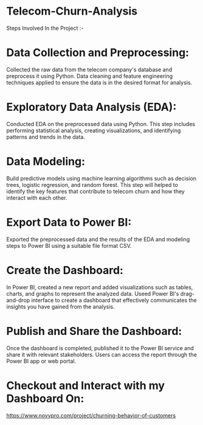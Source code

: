 # Telecom-Churn-Analysis
Steps Involved In the Project :-

# Data Collection and Preprocessing: 
Collected the raw data from the telecom company's database and preprocess it using Python. Data cleaning and feature engineering techniques applied to ensure the data is in the desired format for analysis.

# Exploratory Data Analysis (EDA): 
Conducted EDA on the preprocessed data using Python. This step includes performing statistical analysis, creating visualizations, and identifying patterns and trends in the data.

# Data Modeling: 
Build predictive models using machine learning algorithms such as decision trees, logistic regression, and random forest. This step will helped to identify the key features that contribute to telecom churn and how they interact with each other.

# Export Data to Power BI: 
Exported the preprocessed data and the results of the EDA and modeling steps to Power BI using a suitable file format CSV.

# Create the Dashboard: 
In Power BI, created a new report and added visualizations such as tables, charts, and graphs to represent the analyzed data. Useed Power BI's drag-and-drop interface to create a dashboard that effectively communicates the insights you have gained from the analysis.

# Publish and Share the Dashboard: 
Once the dashboard is completed, published it to the Power BI service and share it with relevant stakeholders. Users can access the report through the Power BI app or web portal.

# Checkout and Interact with my Dashboard On:

https://www.novypro.com/project/churning-behavior-of-customers
